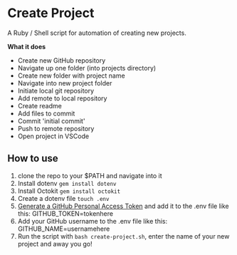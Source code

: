 # Create Project

A Ruby / Shell script for automation of creating new projects.

**What it does**
- Create new GitHub repository
- Navigate up one folder (into projects directory)
- Create new folder with project name
- Navigate into new project folder
- Initiate local git repository
- Add remote to local repository
- Create readme
- Add files to commit
- Commit 'initial commit'
- Push to remote repository
- Open project in VSCode

## How to use

1. clone the repo to your $PATH and navigate into it
2. Install dotenv `gem install dotenv`
3. Install Octokit `gem install octokit`
4. Create a dotenv file `touch .env`
5. [Generate a GitHub Personal Access Token](https://docs.github.com/en/github/authenticating-to-github/creating-a-personal-access-token) and add it to the .env file like this: GITHUB_TOKEN=tokenhere
6. Add your GitHub username to the .env file like this: GITHUB_NAME=usernamehere
7. Run the script with `bash create-project.sh`, enter the name of your new project and away you go!
